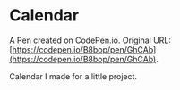 # Calendar

A Pen created on CodePen.io. Original URL: [https://codepen.io/B8bop/pen/GhCAb](https://codepen.io/B8bop/pen/GhCAb).

Calendar I made for a little project.

